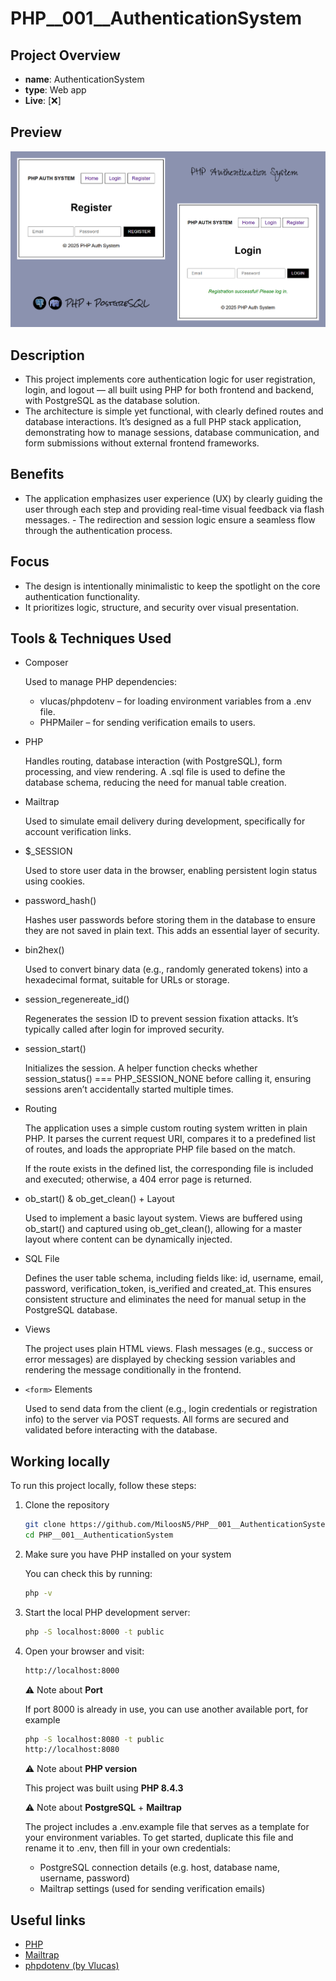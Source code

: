 # PHP__001__AuthenticationSystem

## Project Overview
- **name**: AuthenticationSystem
- **type**: Web app
- **Live**: [❌]

## Preview

<img src="./public/preview/preview_1.png">

## Description 

- This project implements core authentication logic for user registration, login, and logout — all built using PHP for both frontend and backend, with PostgreSQL as the database solution.
- The architecture is simple yet functional, with clearly defined routes and database interactions. It’s designed as a full PHP stack application, demonstrating how to manage sessions, database communication, and form submissions without external frontend frameworks.

## Benefits

- The application emphasizes user experience (UX) by clearly guiding the user through each step and providing real-time visual feedback via flash messages. - The redirection and session logic ensure a seamless flow through the authentication process.

## Focus

- The design is intentionally minimalistic to keep the spotlight on the core authentication functionality. 
- It prioritizes logic, structure, and security over visual presentation.

## Tools & Techniques Used

- Composer

    Used to manage PHP dependencies:
    - vlucas/phpdotenv – for loading environment variables from a .env file.
    - PHPMailer – for sending verification emails to users.

- PHP 

    Handles routing, database interaction (with PostgreSQL), form processing, and view rendering. A .sql file is used to define the database schema, reducing the need for manual table creation.

- Mailtrap

    Used to simulate email delivery during development, specifically for account verification links.

- $_SESSION

    Used to store user data in the browser, enabling persistent login status using cookies.

- password_hash()

    Hashes user passwords before storing them in the database to ensure they are not saved in plain text. This adds an essential layer of security.

- bin2hex()

    Used to convert binary data (e.g., randomly generated tokens) into a hexadecimal format, suitable for URLs or storage.

- session_regenereate_id()

    Regenerates the session ID to prevent session fixation attacks. It’s typically called after login for improved security.

- session_start()

    Initializes the session. A helper function checks whether session_status() === PHP_SESSION_NONE before calling it, ensuring sessions aren’t accidentally started multiple times.

- Routing

    The application uses a simple custom routing system written in plain PHP. It parses the current request URI, compares it to a predefined list of routes, and loads the appropriate PHP file based on the match.

    If the route exists in the defined list, the corresponding file is included and executed; otherwise, a 404 error page is returned.

- ob_start() & ob_get_clean() + Layout

    Used to implement a basic layout system. Views are buffered using ob_start() and captured using ob_get_clean(), allowing for a master layout where content can be dynamically injected.

- SQL File

    Defines the user table schema, including fields like: id, username, email, password, verification_token, is_verified and created_at. This ensures consistent structure and eliminates the need for manual setup in the PostgreSQL database.

- Views

    The project uses plain HTML views. Flash messages (e.g., success or error messages) are displayed by checking session variables and rendering the message conditionally in the frontend.

- ```<form>``` Elements

    Used to send data from the client (e.g., login credentials or registration info) to the server via POST requests. All forms are secured and validated before interacting with the database.

## Working locally

To run this project locally, follow these steps:

1. Clone the repository

   ```bash
   git clone https://github.com/MiloosN5/PHP__001__AuthenticationSystem.git
   cd PHP__001__AuthenticationSystem
   ```

2. Make sure you have PHP installed on your system

   You can check this by running:
    ```bash
    php -v
    ```

4. Start the local PHP development server:

    ```bash 
    php -S localhost:8000 -t public
    ```

5. Open your browser and visit:

    ```bash
    http://localhost:8000
    ```

    ⚠️ Note about **Port**

    If port 8000 is already in use, you can use another available port, for example
    
    ```bash
    php -S localhost:8080 -t public
    http://localhost:8080
    ```

    ⚠️ Note about **PHP version**

     This project was built using **PHP 8.4.3**

    ⚠️ Note about **PostgreSQL** + **Mailtrap**

    The project includes a .env.example file that serves as a template for your environment variables. To get started, duplicate this file and rename it to .env, then fill in your own credentials:
    - PostgreSQL connection details (e.g. host, database name, username, password)
    - Mailtrap settings (used for sending verification emails)

## Useful links
- [PHP](https://www.php.net/downloads.php)
- [Mailtrap](https://mailtrap.io/)
- [phpdotenv (by Vlucas)](https://github.com/vlucas/phpdotenv)